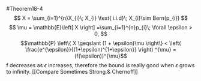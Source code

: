 #Theorem18-4 
$$
X = \sum_{i=1}^{n}X_{i}\; X_{i} \text{ i.i.d}\; X_{i}\sim Bern(p_{i})
$$
$$
\mu = \mathbb{E}\left[ X \right] =\sum_{i=1}^{n}p_{i}\; \forall \epsilon > 0,
$$
$$\mathbb{P} \left\{ X \geqslant (1 + \epsilon)\mu \right\} < \left( \frac{e^{\epsilon}}{(1+\epsilon)^{1+\epsilon}} \right) ^{\mu} = (f(\epsilon))^{\mu}$$
f decreases as $\epsilon$ increases, therefore the bound is really good when $\epsilon$ grows to infinity.
[[Compare Sometimes Strong & Chernoff]]
